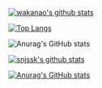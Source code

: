 [![wakanao's github stats](https://github-readme-stats.vercel.app/api?username=naokiwakata&count_private=true&hide=contribs&theme=dark,prs)](https://github.com/anuraghazra/github-readme-stats)

[![Top Langs](https://github-readme-stats.vercel.app/api/top-langs/?username=snjssk&layout=compact&langs_count=8&hide=html,css)](https://github.com/anuraghazra/github-readme-stats)

![Anurag's GitHub stats](https://github-readme-stats.vercel.app/api?username=naokiwakata&show_icons=true&hide=contribs&theme=dark)

[![snjssk's github stats](https://github-readme-stats.vercel.app/api?username=naokiwakata&count_private=true&hide=contribs,prs)](https://github.com/anuraghazra/github-readme-stats)

[![Anurag's GitHub stats](https://github-readme-stats.vercel.app/api?username=naokiwakata)](https://github.com/anuraghazra/github-readme-stats)

